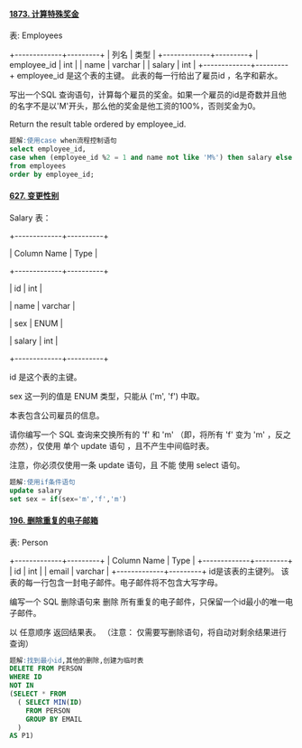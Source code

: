 #### [1873. 计算特殊奖金](https://leetcode.cn/problems/calculate-special-bonus/)

表: Employees

+-------------+---------+
| 列名        | 类型     |
+-------------+---------+
| employee_id | int     |
| name        | varchar |
| salary      | int     |
+-------------+---------+
employee_id 是这个表的主键。
此表的每一行给出了雇员id ，名字和薪水。



写出一个SQL 查询语句，计算每个雇员的奖金。如果一个雇员的id是奇数并且他的名字不是以'M'开头，那么他的奖金是他工资的100%，否则奖金为0。

Return the result table ordered by employee_id.

```sql
题解:使用case when流程控制语句
select employee_id, 
case when (employee_id %2 = 1 and name not like 'M%') then salary else 0 end as bonus
from employees
order by employee_id;
```



#### [627. 变更性别](https://leetcode.cn/problems/swap-salary/)

Salary 表：

+-------------+----------+

| Column Name | Type     |

+-------------+----------+

| id          | int      |

| name        | varchar  |

| sex         | ENUM     |

| salary      | int      |

+-------------+----------+

id 是这个表的主键。

sex 这一列的值是 ENUM 类型，只能从 ('m', 'f') 中取。

本表包含公司雇员的信息。

请你编写一个 SQL 查询来交换所有的 'f' 和 'm' （即，将所有 'f' 变为 'm' ，反之亦然），仅使用 单个 update 语句 ，且不产生中间临时表。

注意，你必须仅使用一条 update 语句，且 不能 使用 select 语句。

```sql
题解:使用if条件语句
update salary
set sex = if(sex='m','f','m')
```

#### [196. 删除重复的电子邮箱](https://leetcode.cn/problems/delete-duplicate-emails/)

表: Person

+-------------+---------+
| Column Name | Type    |
+-------------+---------+
| id          | int     |
| email       | varchar |
+-------------+---------+
id是该表的主键列。
该表的每一行包含一封电子邮件。电子邮件将不包含大写字母。


编写一个 SQL 删除语句来 删除 所有重复的电子邮件，只保留一个id最小的唯一电子邮件。

以 任意顺序 返回结果表。 （注意： 仅需要写删除语句，将自动对剩余结果进行查询）

```sql
题解:找到最小id,其他的删除,创建为临时表
DELETE FROM PERSON
WHERE ID 
NOT IN
(SELECT * FROM
  ( SELECT MIN(ID)
    FROM PERSON
    GROUP BY EMAIL
  ) 
AS P1)
```

